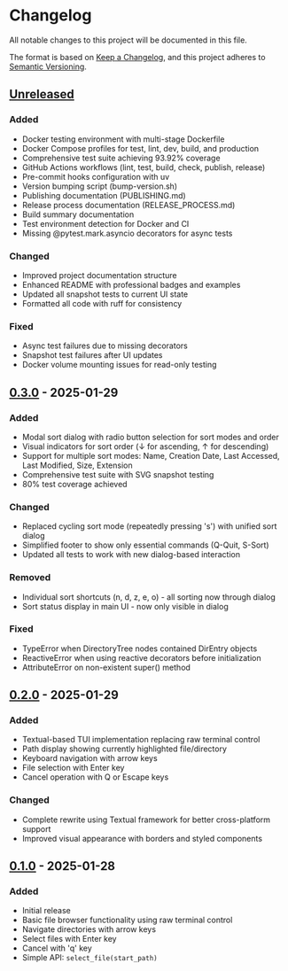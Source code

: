 # Changelog

All notable changes to this project will be documented in this file.

The format is based on [Keep a Changelog](https://keepachangelog.com/en/1.1.0/),
and this project adheres to [Semantic Versioning](https://semver.org/spec/v2.0.0.html).

## [Unreleased]

### Added
- Docker testing environment with multi-stage Dockerfile
- Docker Compose profiles for test, lint, dev, build, and production
- Comprehensive test suite achieving 93.92% coverage
- GitHub Actions workflows (lint, test, build, check, publish, release)
- Pre-commit hooks configuration with uv
- Version bumping script (bump-version.sh)
- Publishing documentation (PUBLISHING.md)
- Release process documentation (RELEASE_PROCESS.md)
- Build summary documentation
- Test environment detection for Docker and CI
- Missing @pytest.mark.asyncio decorators for async tests

### Changed
- Improved project documentation structure
- Enhanced README with professional badges and examples
- Updated all snapshot tests to current UI state
- Formatted all code with ruff for consistency

### Fixed
- Async test failures due to missing decorators
- Snapshot test failures after UI updates
- Docker volume mounting issues for read-only testing

## [0.3.0] - 2025-01-29

### Added
- Modal sort dialog with radio button selection for sort modes and order
- Visual indicators for sort order (↓ for ascending, ↑ for descending)
- Support for multiple sort modes: Name, Creation Date, Last Accessed, Last Modified, Size, Extension
- Comprehensive test suite with SVG snapshot testing
- 80% test coverage achieved

### Changed
- Replaced cycling sort mode (repeatedly pressing 's') with unified sort dialog
- Simplified footer to show only essential commands (Q-Quit, S-Sort)
- Updated all tests to work with new dialog-based interaction

### Removed
- Individual sort shortcuts (n, d, z, e, o) - all sorting now through dialog
- Sort status display in main UI - now only visible in dialog

### Fixed
- TypeError when DirectoryTree nodes contained DirEntry objects
- ReactiveError when using reactive decorators before initialization
- AttributeError on non-existent super() method

## [0.2.0] - 2025-01-29

### Added
- Textual-based TUI implementation replacing raw terminal control
- Path display showing currently highlighted file/directory
- Keyboard navigation with arrow keys
- File selection with Enter key
- Cancel operation with Q or Escape keys

### Changed
- Complete rewrite using Textual framework for better cross-platform support
- Improved visual appearance with borders and styled components

## [0.1.0] - 2025-01-28

### Added
- Initial release
- Basic file browser functionality using raw terminal control
- Navigate directories with arrow keys
- Select files with Enter key
- Cancel with 'q' key
- Simple API: `select_file(start_path)`

[Unreleased]: https://github.com/Emasoft/selectfilecli/compare/v0.3.0...HEAD
[0.3.0]: https://github.com/Emasoft/selectfilecli/compare/v0.2.0...v0.3.0
[0.2.0]: https://github.com/Emasoft/selectfilecli/compare/v0.1.0...v0.2.0
[0.1.0]: https://github.com/Emasoft/selectfilecli/releases/tag/v0.1.0
